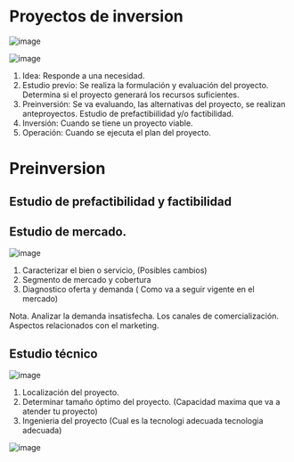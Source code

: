# Proyectos de inversion 

![image](https://github.com/Alejandramo1/NotasCursosTech/assets/105448434/c4cfb135-b0b4-4f3e-9881-5d5d3d004ab5)

![image](https://github.com/Alejandramo1/NotasCursosTech/assets/105448434/bf9aa46a-7578-4395-a76a-d980ccd20086)

1. Idea: Responde a una necesidad.
2. Estudio previo: Se realiza la formulación y evaluación del proyecto. Determina si el proyecto generará los recursos suficientes.
3. Preinversión: Se va evaluando, las alternativas del proyecto, se realizan anteproyectos. Estudio de prefactibiilidad y/o factibilidad.
4. Inversión: Cuando se tiene un proyecto viable.
5. Operación: Cuando se ejecuta el plan del proyecto.

# Preinversion

## Estudio de prefactibilidad y factibilidad
## Estudio de mercado.

![image](https://github.com/Alejandramo1/NotasCursosTech/assets/105448434/385631d1-d37f-4dcf-955a-4189b714bd85)

1. Caracterizar el bien o servicio, (Posibles cambios)
2. Segmento de mercado y cobertura
3. Diagnostico oferta y demanda ( Como va a seguir vigente en el mercado)

Nota. Analizar la demanda insatisfecha. Los canales de comercialización. Aspectos relacionados con el marketing.

## Estudio técnico

![image](https://github.com/Alejandramo1/NotasCursosTech/assets/105448434/d368a3fd-1e21-468a-802d-930bcf10a7fc)

1. Localización del proyecto.
2. Determinar tamaño óptimo del proyecto. (Capacidad maxima que va a atender tu proyecto)
3. Ingenieria del proyecto (Cual es la tecnologi adecuada tecnologia adecuada)

![image](https://github.com/Alejandramo1/NotasCursosTech/assets/105448434/fbb93bc6-e2a2-4a0b-9ac7-20f5cc0b55a5)






